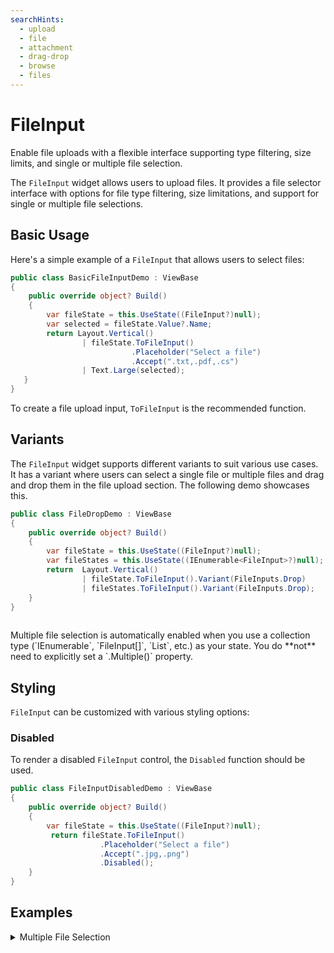 ```yaml
---
searchHints:
  - upload
  - file
  - attachment
  - drag-drop
  - browse
  - files
---
```


# FileInput

<Ingress>
Enable file uploads with a flexible interface supporting type filtering, size limits, and single or multiple file selection.
</Ingress>

The `FileInput` widget allows users to upload files. It provides a file selector interface with options for file type filtering, size limitations, and support for single or multiple file selections.

## Basic Usage

Here's a simple example of a `FileInput` that allows users to select files:

```csharp demo-below
public class BasicFileInputDemo : ViewBase
{
    public override object? Build()
    {    
        var fileState = this.UseState((FileInput?)null);
        var selected = fileState.Value?.Name;
        return Layout.Vertical()
                | fileState.ToFileInput()
                           .Placeholder("Select a file")
                           .Accept(".txt,.pdf,.cs")
                | Text.Large(selected);                    
   }     
}    
```

To create a file upload input, `ToFileInput` is the recommended function.

## Variants

The `FileInput` widget supports different variants to suit various use cases. It has a variant
where users can select a single file or multiple files and drag and drop them in the file upload
section. The following demo showcases this.

```csharp demo-below
public class FileDropDemo : ViewBase
{    
    public override object? Build()
    {    
        var fileState = this.UseState((FileInput?)null);
        var fileStates = this.UseState((IEnumerable<FileInput>?)null);
        return  Layout.Vertical()
                | fileState.ToFileInput().Variant(FileInputs.Drop)
                | fileStates.ToFileInput().Variant(FileInputs.Drop);
    }
}    
         
```

<Callout Type="tip">
Multiple file selection is automatically enabled when you use a collection type (`IEnumerable<FileInput>`, `FileInput[]`, `List<FileInput>`, etc.) as your state. You do **not** need to explicitly set a `.Multiple()` property.
</Callout>

## Styling

`FileInput` can be customized with various styling options:

### Disabled

To render a disabled `FileInput` control, the `Disabled` function should be used.

```csharp demo-below
public class FileInputDisabledDemo : ViewBase
{
    public override object? Build()
    {
        var fileState = this.UseState((FileInput?)null);
         return fileState.ToFileInput()
                    .Placeholder("Select a file")
                    .Accept(".jpg,.png")
                    .Disabled();
    }
}    
```

<WidgetDocs Type="Ivy.FileInput" ExtensionTypes="Ivy.FileInputExtensions" SourceUrl="https://github.com/Ivy-Interactive/Ivy-Framework/blob/main/Ivy/Widgets/Inputs/FileInput.cs"/>

## Examples

<Details>
<Summary>
Multiple File Selection
</Summary>
<Body>

```csharp demo-below
public class MultiFileSelectionDemo : ViewBase
{
    public override object? Build()
    {    
        
        var filesState = UseState<IEnumerable<FileInput>>([]);
        var selected = UseState("");
        if(filesState.Value.Count() > 0)
        {
            selected.Set($"Files selected: {string.Join(", ", filesState.Value?.Select(f => f.Name) ?? new string[0])}");
        }   
        return Layout.Vertical()
                |  filesState.ToFileInput()
                |  Text.Large(selected);
    }
}

```

</Body>
</Details>
